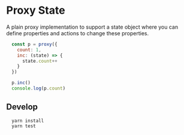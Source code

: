 # Proxy State

A plain proxy implementation to support a state object where you can define properties and actions to change these properties.

```javascript
  const p = proxy({
    count: 1,
    inc: (state) => {
      state.count++
    }
  })  

  p.inc()
  console.log(p.count)
```
## Develop

```
  yarn install
  yarn test
```